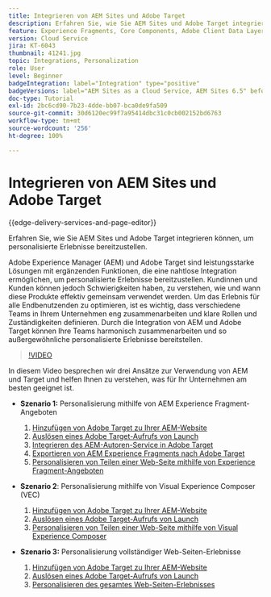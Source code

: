 ```yaml
---
title: Integrieren von AEM Sites und Adobe Target
description: Erfahren Sie, wie Sie AEM Sites und Adobe Target integrieren können, um personalisierte Erlebnisse bereitzustellen.
feature: Experience Fragments, Core Components, Adobe Client Data Layer
version: Cloud Service
jira: KT-6043
thumbnail: 41241.jpg
topic: Integrations, Personalization
role: User
level: Beginner
badgeIntegration: label="Integration" type="positive"
badgeVersions: label="AEM Sites as a Cloud Service, AEM Sites 6.5" before-title="false"
doc-type: Tutorial
exl-id: 2bc6cd90-7b23-4dde-bb07-bca0de9fa509
source-git-commit: 30d6120ec99f7a95414dbc31c0cb002152bd6763
workflow-type: tm+mt
source-wordcount: '256'
ht-degree: 100%

---
```


# Integrieren von AEM Sites und Adobe Target

{{edge-delivery-services-and-page-editor}}

Erfahren Sie, wie Sie AEM Sites und Adobe Target integrieren können, um personalisierte Erlebnisse bereitzustellen.

Adobe Experience Manager (AEM) und Adobe Target sind leistungsstarke Lösungen mit ergänzenden Funktionen, die eine nahtlose Integration ermöglichen, um personalisierte Erlebnisse bereitzustellen. Kundinnen und Kunden können jedoch Schwierigkeiten haben, zu verstehen, wie und wann diese Produkte effektiv gemeinsam verwendet werden. Um das Erlebnis für alle Endbenutzenden zu optimieren, ist es wichtig, dass verschiedene Teams in Ihrem Unternehmen eng zusammenarbeiten und klare Rollen und Zuständigkeiten definieren. Durch die Integration von AEM und Adobe Target können Ihre Teams harmonisch zusammenarbeiten und so außergewöhnliche personalisierte Erlebnisse bereitstellen.

>[!VIDEO](https://video.tv.adobe.com/v/41241?quality=12&learn=on)

In diesem Video besprechen wir drei Ansätze zur Verwendung von AEM und Target und helfen Ihnen zu verstehen, was für Ihr Unternehmen am besten geeignet ist.

* __Szenario 1:__ Personalisierung mithilfe von AEM Experience Fragment-Angeboten

   1. [Hinzufügen von Adobe Target zu Ihrer AEM-Website](./add-target-launch-extension.md)
   1. [Auslösen eines Adobe Target-Aufrufs von Launch](./load-and-fire-target.md)
   1. [Integrieren des AEM-Autoren-Service in Adobe Target](./setup-aem-target-cloud-service.md)
   1. [Exportieren von AEM Experience Fragments nach Adobe Target](./export-experience-fragment-target.md)
   1. [Personalisieren von Teilen einer Web-Seite mithilfe von Experience Fragment-Angeboten](./create-target-activity.md)

* __Szenario 2__: Personalisierung mithilfe von Visual Experience Composer (VEC)

   1. [Hinzufügen von Adobe Target zu Ihrer AEM-Website](./add-target-launch-extension.md)
   1. [Auslösen eines Adobe Target-Aufrufs von Launch](./load-and-fire-target.md)
   1. [Personalisieren von Teilen einer Web-Seite mithilfe von Visual Experience Composer ](./personalization-using-vec.md)

* __Szenario 3:__ Personalisierung vollständiger Web-Seiten-Erlebnisse

   1. [Hinzufügen von Adobe Target zu Ihrer AEM-Website](./add-target-launch-extension.md)
   1. [Auslösen eines Adobe Target-Aufrufs von Launch](./load-and-fire-target.md)
   1. [Personalisieren des gesamtes Web-Seiten-Erlebnisses](./personalization-web-page.md)

